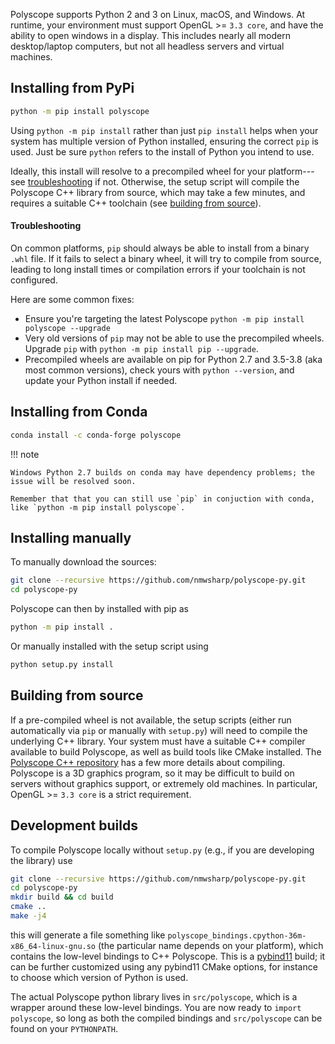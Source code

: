 Polyscope supports Python 2 and 3 on Linux, macOS, and Windows. At runtime, your environment must support OpenGL >= `3.3 core`, and have the ability to open windows in a display. This includes nearly all modern desktop/laptop computers, but not all headless servers and virtual machines.

## Installing from PyPi

```sh
python -m pip install polyscope
```
Using `python -m pip install` rather than just `pip install` helps when your system has multiple version of Python installed, ensuring the correct `pip` is used. Just be sure `python` refers to the install of Python you intend to use.

Ideally, this install will resolve to a precompiled wheel for your platform---see [troubleshooting](#troubleshooting) if not. Otherwise, the setup script will compile the Polyscope C++ library from source, which may take a few minutes, and requires a suitable C++ toolchain (see [building from source](#building-from-source)).

#### Troubleshooting

On common platforms, `pip` should always be able to install from a binary `.whl` file. If it fails to select a binary wheel, it will try to compile from source, leading to long install times or compilation errors if your toolchain is not configured.

Here are some common fixes: 

- Ensure you're targeting the latest Polyscope `python -m pip install polyscope --upgrade`
- Very old versions of `pip` may not be able to use the precompiled wheels. Upgrade `pip` with `python -m pip install pip --upgrade`.
- Precompiled wheels are available on pip for Python 2.7 and 3.5-3.8 (aka most common versions), check yours with `python --version`, and update your Python install if needed.


## Installing from Conda

```sh
conda install -c conda-forge polyscope
```

!!! note 
    
    Windows Python 2.7 builds on conda may have dependency problems; the issue will be resolved soon.
    
    Remember that that you can still use `pip` in conjuction with conda, like `python -m pip install polyscope`.


## Installing manually

To manually download the sources:

```sh
git clone --recursive https://github.com/nmwsharp/polyscope-py.git
cd polyscope-py
```

Polyscope can then by installed with pip as
```sh
python -m pip install .
```

Or manually installed with the setup script using
```sh
python setup.py install
```

## Building from source

If a pre-compiled wheel is not available, the setup scripts (either run automatically via `pip` or manually with `setup.py`) will need to compile the underlying C++ library. Your system must have a suitable C++ compiler available to build Polyscope, as well as build tools like CMake installed. The [Polyscope C++ repository](https://polyscope.run/building/) has a few more details about compiling. Polyscope is a 3D graphics program, so it may be difficult to build on servers without graphics support, or extremely old machines. In particular, OpenGL >= `3.3 core` is a strict requirement.

## Development builds

To compile Polyscope locally without `setup.py` (e.g., if you are developing the library) use

```sh
git clone --recursive https://github.com/nmwsharp/polyscope-py.git
cd polyscope-py
mkdir build && cd build
cmake ..
make -j4
```

this will generate a file something like `polyscope_bindings.cpython-36m-x86_64-linux-gnu.so` (the particular name depends on your platform), which contains the low-level bindings to C++ Polyscope. This is a [pybind11](https://pybind11.readthedocs.io/en/stable/) build; it can be further customized using any pybind11 CMake options, for instance to choose which version of Python is used.

The actual Polyscope python library lives in `src/polyscope`, which is a wrapper around these low-level bindings. You are now ready to `import polyscope`, so long as both the compiled bindings and `src/polyscope` can be found on your `PYTHONPATH`.
